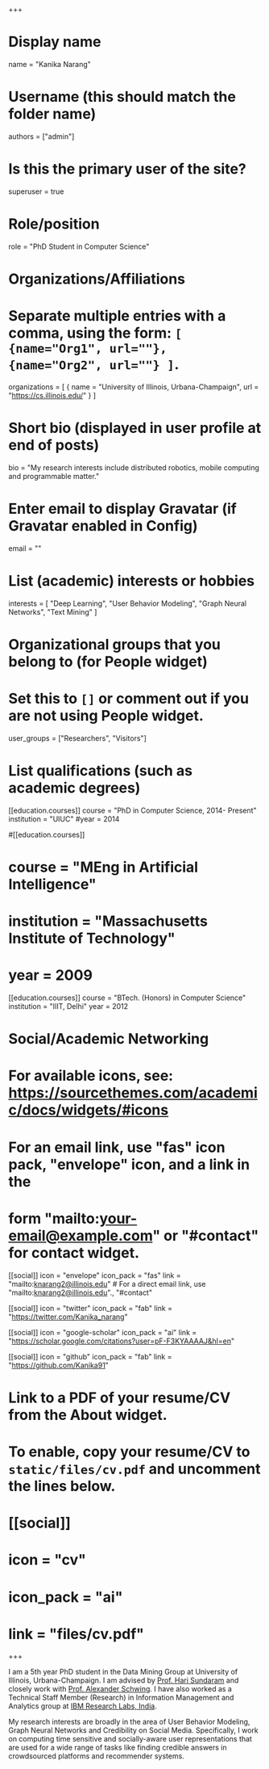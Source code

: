 +++
# Display name
name = "Kanika Narang"

# Username (this should match the folder name)
authors = ["admin"]

# Is this the primary user of the site?
superuser = true

# Role/position
role = "PhD Student in Computer Science"

# Organizations/Affiliations
#   Separate multiple entries with a comma, using the form: `[ {name="Org1", url=""}, {name="Org2", url=""} ]`.
organizations = [ { name = "University of Illinois, Urbana-Champaign", url = "https://cs.illinois.edu/" } ]

# Short bio (displayed in user profile at end of posts)
bio = "My research interests include distributed robotics, mobile computing and programmable matter."

# Enter email to display Gravatar (if Gravatar enabled in Config)
email = ""

# List (academic) interests or hobbies
interests = [
  "Deep Learning",
  "User Behavior Modeling",
  "Graph Neural Networks",
  "Text Mining"
]

# Organizational groups that you belong to (for People widget)
#   Set this to `[]` or comment out if you are not using People widget.
user_groups = ["Researchers", "Visitors"]

# List qualifications (such as academic degrees)
[[education.courses]]
  course = "PhD in Computer Science, 2014- Present"
  institution = "UIUC"
  #year = 2014

#[[education.courses]]
#  course = "MEng in Artificial Intelligence"
#  institution = "Massachusetts Institute of Technology"
#  year = 2009

[[education.courses]]
  course = "BTech. (Honors) in Computer Science"
  institution = "IIIT, Delhi"
  year = 2012

# Social/Academic Networking
# For available icons, see: https://sourcethemes.com/academic/docs/widgets/#icons
#   For an email link, use "fas" icon pack, "envelope" icon, and a link in the
#   form "mailto:your-email@example.com" or "#contact" for contact widget.

[[social]]
  icon = "envelope"
  icon_pack = "fas"
  link = "mailto:knarang2@illinois.edu"  # For a direct email link, use "mailto:knarang2@illinois.edu"., "#contact"

[[social]]
  icon = "twitter"
  icon_pack = "fab"
  link = "https://twitter.com/Kanika_narang"

[[social]]
  icon = "google-scholar"
  icon_pack = "ai"
  link = "https://scholar.google.com/citations?user=pF-F3KYAAAAJ&hl=en"

[[social]]
  icon = "github"
  icon_pack = "fab"
  link = "https://github.com/Kanika91"

# Link to a PDF of your resume/CV from the About widget.
# To enable, copy your resume/CV to `static/files/cv.pdf` and uncomment the lines below.
# [[social]]
#   icon = "cv"
#   icon_pack = "ai"
#   link = "files/cv.pdf"

+++

I am a 5th year PhD student in the Data Mining Group at University of Illinois, Urbana-Champaign. I am advised by [Prof. Hari Sundaram](http://sundaram.cs.illinois.edu/) and closely
work with [Prof. Alexander Schwing](https://alexander-schwing.de). I have also worked as a Technical Staff Member (Research) in Information Management and Analytics group at [IBM Research Labs, India](https://www.research.ibm.com/labs/india/).


My research interests are broadly in the area of User Behavior Modeling, Graph Neural Networks and Credibility on Social Media. Specifically, I work on computing time sensitive and socially-aware user representations that are used for a wide range of tasks like finding
credible answers in crowdsourced platforms and recommender systems.
